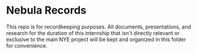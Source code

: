 # Nebula Records
This repo is for recordkeeping purposes. All documents, presentations, and research for the duration of this internship that isn't directly relevant or exclusive to the main NYE project will be kept and organized in this folder for convenience.
